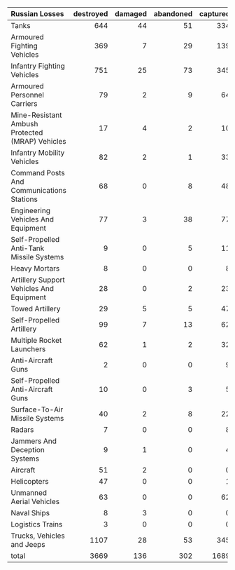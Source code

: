| Russian Losses                                   |   destroyed |   damaged |   abandoned |   captured |   total |
|:-------------------------------------------------|------------:|----------:|------------:|-----------:|--------:|
| Tanks                                            |         644 |        44 |          51 |        334 |    1073 |
| Armoured Fighting Vehicles                       |         369 |         7 |          29 |        139 |     544 |
| Infantry Fighting Vehicles                       |         751 |        25 |          73 |        345 |    1194 |
| Armoured Personnel Carriers                      |          79 |         2 |           9 |         64 |     154 |
| Mine-Resistant Ambush Protected  (MRAP) Vehicles |          17 |         4 |           2 |         10 |      33 |
| Infantry Mobility Vehicles                       |          82 |         2 |           1 |         33 |     118 |
| Command Posts And Communications Stations        |          68 |         0 |           8 |         48 |     124 |
| Engineering Vehicles And Equipment               |          77 |         3 |          38 |         77 |     195 |
| Self-Propelled Anti-Tank Missile Systems         |           9 |         0 |           5 |         11 |      25 |
| Heavy Mortars                                    |           8 |         0 |           0 |          8 |      16 |
| Artillery Support Vehicles And Equipment         |          28 |         0 |           2 |         23 |      53 |
| Towed Artillery                                  |          29 |         5 |           5 |         47 |      86 |
| Self-Propelled Artillery                         |          99 |         7 |          13 |         62 |     181 |
| Multiple Rocket Launchers                        |          62 |         1 |           2 |         32 |      97 |
| Anti-Aircraft Guns                               |           2 |         0 |           0 |          9 |      11 |
| Self-Propelled Anti-Aircraft Guns                |          10 |         0 |           3 |          5 |      18 |
| Surface-To-Air Missile Systems                   |          40 |         2 |           8 |         22 |      72 |
| Radars                                           |           7 |         0 |           0 |          8 |      15 |
| Jammers And Deception Systems                    |           9 |         1 |           0 |          4 |      14 |
| Aircraft                                         |          51 |         2 |           0 |          0 |      53 |
| Helicopters                                      |          47 |         0 |           0 |          1 |      48 |
| Unmanned Aerial Vehicles                         |          63 |         0 |           0 |         62 |     125 |
| Naval Ships                                      |           8 |         3 |           0 |          0 |      11 |
| Logistics Trains                                 |           3 |         0 |           0 |          0 |       3 |
| Trucks, Vehicles and Jeeps                       |        1107 |        28 |          53 |        345 |    1533 |
| total                                            |        3669 |       136 |         302 |       1689 |    5796 |